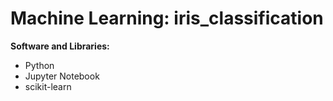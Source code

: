 # Machine Learning: iris_classification

**Software and Libraries:**
  * Python
  * Jupyter Notebook
  * scikit-learn

